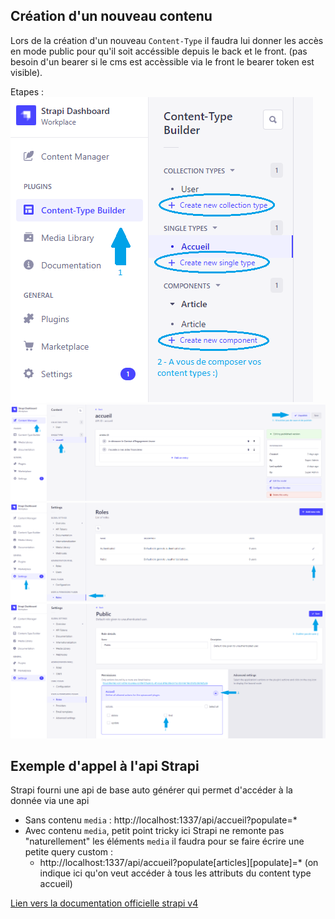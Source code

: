 ## Création d'un nouveau contenu

Lors de la création d'un nouveau `Content-Type` il faudra lui donner les accès en mode 
public pour qu'il soit accéssible depuis le back et le front. (pas besoin d'un bearer si le cms
est accèssible via le front le bearer token est visible).

Etapes :
![alt text](./doc/strapi%200.png)
![alt text](./doc/strapi%201.1.png)
![alt text](./doc/strapi%201.png)
![alt text](./doc/strapi%202.png)

## Exemple d'appel à l'api Strapi

Strapi fourni une api de base auto générer qui permet d'accéder à la donnée via une api
- Sans contenu `media` : http://localhost:1337/api/accueil?populate=*
- Avec contenu `media`, petit point tricky ici Strapi ne remonte pas "naturellement" les éléments
  `media` il faudra pour se faire écrire une petite query custom :
  - http://localhost:1337/api/accueil?populate[articles][populate]=*
    (on indique ici qu'on veut accéder à tous les attributs du content type accueil)
  
[Lien vers la documentation officielle strapi v4](https://docs.strapi.io/developer-docs/latest/getting-started/introduction.html)

